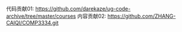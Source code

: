 代码贡献01: https://github.com/darekaze/ug-code-archive/tree/master/courses
内容贡献02: https://github.com/ZHANG-CAIQI/COMP3334.git
